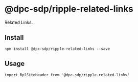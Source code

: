 # @dpc-sdp/ripple-related-links

Related Links.

## Install
`npm install @dpc-sdp/ripple-related-links --save`

## Usage
```
import RplSiteHeader from '@dpc-sdp/ripple-related-links'

```
